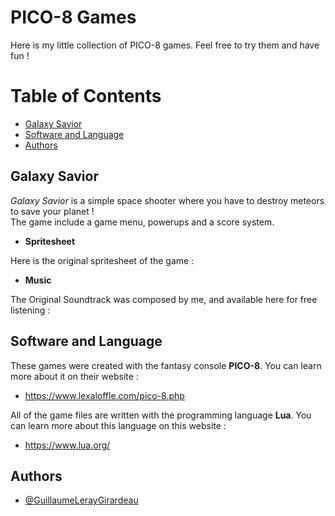 # PICO-8 Games

Here is my little collection of PICO-8 games. Feel free to try them and have fun !

# Table of Contents

- [Galaxy Savior](#galaxy-savior)
- [Software and Language](#software-and-language)
- [Authors](#authors)

## **Galaxy Savior**

*Galaxy Savior* is a simple space shooter where you have to destroy meteors to save your planet !  
The game include a game menu, powerups and a score system.

- **Spritesheet**

Here is the original spritesheet of the game :


- **Music**

The Original Soundtrack was composed by me, and available here for free listening :
## Software and Language

These games were created with the fantasy console **PICO-8**. You can learn more about it on their website :  

- https://www.lexaloffle.com/pico-8.php

All of the game files are written with the programming language **Lua**. You can learn more about this language on this website :

- https://www.lua.org/
## Authors
 
- [@GuillaumeLerayGirardeau](https://github.com/GuillaumeLerayGirardeau)


